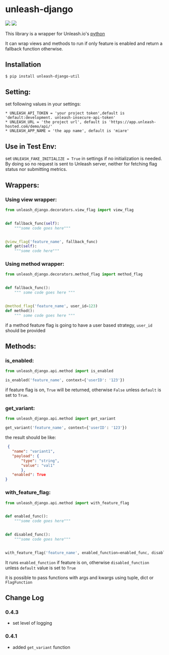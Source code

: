 # unleash-django

[![](https://img.shields.io/pypi/v/unleash-django-util)](https://pypi.org/project/unleash-django-util/) [![](https://img.shields.io/pypi/djversions/unleash-django-util)](https://pypi.org/project/unleash-django-util/)

This library is a wrapper for Unleash.io's [python](https://docs.getunleash.io/sdks/python_sdk)

It can wrap views and methods to run if only feature is enabled and return a fallback function 
otherwise.

## Installation
```bash
$ pip install unleash-django-util
```

## Setting:
set following values in your settings:

    * UNLEASH_API_TOKEN = 'your project token',default is 'default:development. unleash-insecure-api-token'
    * UNLEASH_URL = 'the project url', default is 'https://app.unleash-hosted.com/demo/api/'
    * UNLEASH_APP_NAME = 'the app name', default is 'miare'

## Use in Test Env:
set `UNLEASH_FAKE_INITIALIZE = True` in settings if no initialization is needed. By doing so no request is sent to Unleash server, neither for fetching flag status nor submitting metrics.  

## Wrappers:
### Using view wrapper:

```python
from unleash_django.decorators.view_flag import view_flag


def fallback_func(self):
    """some code goes here"""


@view_flag('feature_name', fallback_func)
def get(self):
    """some code here"""
```

### Using method wrapper:

```python
from unleash_django.decorators.method_flag import method_flag


def fallback_func():
    """ some code goes here """


@method_flag('feature_name', user_id=123)
def method():
    """ some code goes here """
```

if a method feature flag is going to have a user based strategy, `user_id` should be provided

## Methods:

### is_enabled:

```python
from unleash_django.api.method import is_enabled

is_enabled('feature_name', context={'userID': '123'})
```

if feature flag is on, `True` will be returned, otherwise `False` unless `default` is set to 
`True`.


### get_variant:

```python
from unleash_django.api.method import get_variant

get_variant('feature_name', context={'userID': '123'})
```

the result should be like:
```json lines
 {
   "name": "variant1",
   "payload": {
       "type": "string",
       "value": "val1"
       },
   "enabled": True
}
```

### with_feature_flag:
```python
from unleash_django.api.method import with_feature_flag


def enabled_func():
    """some code goes here"""


def disabled_func():
    """some code goes here"""


with_feature_flag('feature_name', enabled_function=enabled_func, disabled_function=disabled_func)
```

It runs `enabled_function` if feature is on, otherwise `disabled_function` unless `default` 
value is set to `True`

it is possible to pass functions with args and kwargs using tuple, dict or `FlagFunction`


## Change Log

### 0.4.3
 * set level of logging

### 0.4.1
 * added `get_variant` function
 

